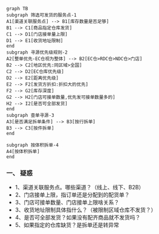 ```mermaid
graph TB
subgraph 筛选可发货的服务点-1
A1[渠道关联服务点] --> B1[库存数量是否足够]
B1 --> C1[商品指定仓库发货]
C1 --> D1[门店接单量上限]
D1 --> E1[收货地址限制]
end
subgraph 寻源优先级规则-2
A2[整单优先-EC仓视为整体] --> B2[EC仓>RDC仓>NDC仓>门店]
B2 --> C2[地区优先:同区域>全国]
C2 --> D2[EC仓库优先级]
D2 --> E2[距离优先级]
E2 --> F2[发货方折扣:折扣大的优先]
F2 --> G2[库存深度]
G2 --> H2[门店可接单数量,优先发可接单数量多的]
H2 --> I2[是否可全部发货]
end
subgraph 查单寻源-3
A3[是否满足拆单条件] --> B3[按行拆单]
B3 --> C3[按件拆单]
end

subgraph 按体积拆单-4
A4[按体积拆单]
end
```
### 一、 疑惑
* 1、渠道关联服务点。哪些渠道？（线上、线下、B2B）
* 2、门店接单上限，指订单还是分配到的配货单？
* 3、门店可接单数量、门店接单上限啥关系？
* 3、收货地址限制具体指什么？（被限制区域仓库不发货？）
* 4、是否可全部发货？如果没有配齐商品就不发货吗？
* 5、如果指定的仓库缺货？是拆单还是转异常
